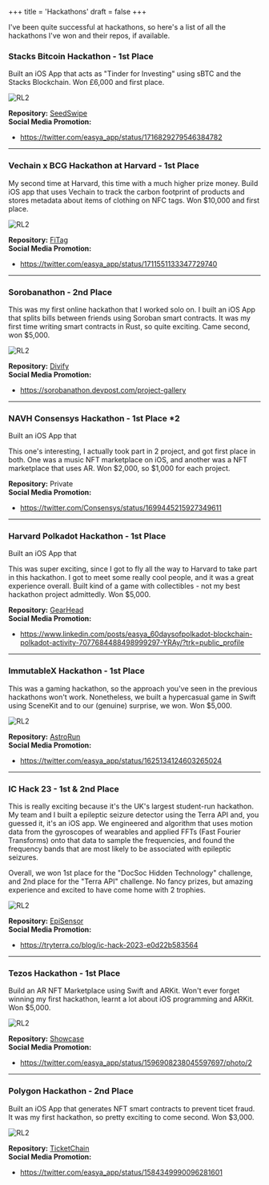 +++
title = 'Hackathons'
draft = false
+++

I've been quite successful at hackathons, so here's a list of all the hackathons I've won and their repos, if available.

### Stacks Bitcoin Hackathon - 1st Place
Built an iOS App that acts as "Tinder for Investing" using sBTC and the Stacks Blockchain. Won £6,000 and first place.

![RL2](/images/hack_1.jpg) 

**Repository:** [SeedSwipe](https://github.com/nkoorty/SeedSwipe)  
**Social Media Promotion:**
* https://twitter.com/easya_app/status/1716829279546384782

---
### Vechain x BCG Hackathon at Harvard - 1st Place
My second time at Harvard, this time with a much higher prize money. Build iOS app that uses Vechain to track the carbon footprint of products and stores metadata about items of clothing on NFC tags. Won $10,000 and first place.

![RL2](/images/hack_2.jpg) 

**Repository:** [FiTag](https://github.com/nkoorty/FiTag)  
**Social Media Promotion:**
* https://twitter.com/easya_app/status/1711551133347729740

---
### Sorobanathon - 2nd Place 
This was my first online hackathon that I worked solo on. I built an iOS App that splits bills between friends using Soroban smart contracts. It was my first time writing smart contracts in Rust, so quite exciting. Came second, won $5,000.

![RL2](/images/divify.jpg) 

**Repository:** [Divify](https://github.com/nkoorty/Divify)  
**Social Media Promotion:** 
* https://sorobanathon.devpost.com/project-gallery

---
### NAVH Consensys Hackathon - 1st Place *2
Built an iOS App that

This one's interesting, I actually took part in 2 project, and got first place in both. One was a music NFT marketplace on iOS, and another was a NFT marketplace that uses AR. Won $2,000, so $1,000 for each project.

**Repository:** Private  
**Social Media Promotion:**
* https://twitter.com/Consensys/status/1699445215927349611

---
### Harvard Polkadot Hackathon - 1st Place
Built an iOS App that

This was super exciting, since I got to fly all the way to Harvard to take part in this hackathon. I got to meet some really cool people, and it was a great experience overall. Built kind of a game with collectibles - not my best hackathon project admittedly. Won $5,000.

**Repository:** [GearHead](https://github.com/nkoorty/GearHackathon)  
**Social Media Promotion:**
* https://www.linkedin.com/posts/easya_60daysofpolkadot-blockchain-polkadot-activity-7077684488498999297-YRAy/?trk=public_profile

---
### ImmutableX Hackathon - 1st Place
This was a gaming hackathon, so the approach you've seen in the previous hackathons won't work. Nonetheless, we built a hypercasual game in Swift using SceneKit and to our (genuine) surprise, we won. Won $5,000.

![RL2](/images/imx.jpg) 

**Repository:** [AstroRun](https://github.com/jesusrafaelchris/ImmutableX)  
**Social Media Promotion:**
* https://twitter.com/easya_app/status/1625134124603265024

---
### IC Hack 23 - 1st & 2nd Place 
This is really exciting because it's the UK's largest student-run hackathon. My team and I built a epileptic seizure detector using the Terra API and, you guessed it, it's an iOS app. We engineered and algorithm that uses motion data from the gyroscopes of wearables and applied FFTs (Fast Fourier Transforms) onto that data to sample the frequencies, and found the frequency bands that are most likely to be associated with epileptic seizures.

Overall, we won 1st place for the "DocSoc Hidden Technology" challenge, and 2nd place for the "Terra API" challenge. No fancy prizes, but amazing experience and excited to have come home with 2 trophies.

![RL2](/images/ichack.jpg) 

**Repository:** [EpiSensor](https://github.com/nkoorty/ICHack23)  
**Social Media Promotion:**
* https://tryterra.co/blog/ic-hack-2023-e0d22b583564

---
### Tezos Hackathon - 1st Place 
Build an AR NFT Marketplace using Swift and ARKit. Won't ever forget winning my first hackathon, learnt a lot about iOS programming and ARKit. Won $5,000.

![RL2](/images/showcase.jpg) 

**Repository:** [Showcase](https://github.com/jesusrafaelchris/TezosHack)  
**Social Media Promotion:**
* https://twitter.com/easya_app/status/1596908238045597697/photo/2

---
### Polygon Hackathon - 2nd Place 
Built an iOS App that generates NFT smart contracts to prevent ticet fraud. It was my first hackathon, so pretty exciting to come second. Won $3,000.

![RL2](/images/ticketchain.jpg) 

**Repository:** [TicketChain](https://github.com/jesusrafaelchris/Polygon-x-EasyA-Hackathon)  
**Social Media Promotion:**
* https://twitter.com/easya_app/status/1584349990096281601
